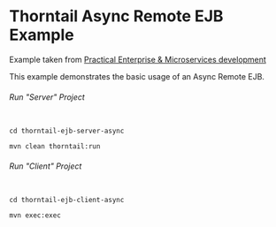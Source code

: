 Thorntail Async Remote EJB Example
=====================================

Example taken from [Practical Enterprise & Microservices development](http://www.itbuzzpress.com/ebooks/java-ee-7-development-on-wildfly.html)

This example demonstrates the basic usage of an Async Remote EJB. 

###### Run "Server" Project
```shell

cd thorntail-ejb-server-async 

mvn clean thorntail:run
```
###### Run "Client" Project
```shell

cd thorntail-ejb-client-async

mvn exec:exec
```
